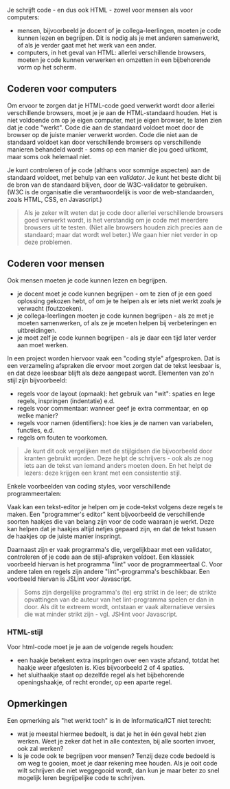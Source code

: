Je schrijft code - en dus ook HTML - zowel voor mensen als voor computers:

* mensen, bijvoorbeeld je docent of je collega-leerlingen, moeten je code kunnen lezen en begrijpen. Dit is nodig als je met anderen samenwerkt, of als je verder gaat met het werk van een ander.
* computers, in het geval van HTML: allerlei verschillende browsers, moeten je code kunnen verwerken en omzetten in een bijbehorende vorm op het scherm.

## Coderen voor computers

Om ervoor te zorgen dat je HTML-code goed verwerkt wordt door allerlei verschillende browsers, moet je je aan de HTML-standaard houden. Het is niet voldoende om op je eigen computer, met je eigen browser, te laten zien dat je code "werkt". Code die aan de standaard voldoet moet door de browser op de juiste manier verwerkt worden. Code die niet aan de standaard voldoet kan door verschillende browsers op verschillende manieren behandeld wordt - soms op een manier die jou goed uitkomt, maar soms ook helemaal niet.

Je kunt controleren of je code (althans voor sommige aspecten) aan de standaard voldoet, met behulp van een *validator*. Je kunt het beste dicht bij de bron van de standaard blijven, door de W3C-validator te gebruiken. (W3C is de organisatie die verantwoordelijk is voor de web-standaarden, zoals HTML, CSS, en Javascript.)

> Als je zeker wilt weten dat je code door allerlei verschillende browsers goed verwerkt wordt, is het verstandig om je code met meerdere browsers uit te testen. (Niet alle browsers houden zich precies aan de standaard; maar dat wordt wel beter.) We gaan hier niet verder in op deze problemen.

## Coderen voor mensen

Ook mensen moeten je code kunnen lezen en begrijpen.

* je docent moet je code kunnen begrijpen - om te zien of je een goed oplossing gekozen hebt, of om je te helpen als er iets niet werkt zoals je verwacht (foutzoeken).
* je collega-leerlingen moeten je code kunnen begrijpen - als ze met je moeten samenwerken, of als ze je moeten helpen bij verbeteringen en uitbreidingen.
* je moet zelf je code kunnen begrijpen - als je daar een tijd later verder aan moet werken.

In een project worden hiervoor vaak een "coding style" afgesproken. Dat is een verzameling afspraken die ervoor moet zorgen dat de tekst leesbaar is, en dat deze leesbaar blijft als deze aangepast wordt. Elementen van zo'n stijl zijn bijvoorbeeld:

* regels voor de layout (opmaak): het gebruik van "wit": spaties en lege regels, inspringen (indentatie) e.d.
* regels voor commentaar: wanneer geef je extra commentaar, en op welke manier?
* regels voor namen (identifiers): hoe kies je de namen van variabelen, functies, e.d.
* regels om fouten te voorkomen.

> Je kunt dit ook vergelijken met de stijlgidsen die bijvoorbeeld door kranten gebruikt worden. Deze helpt de schrijvers - ook als ze nog iets aan de tekst van iemand anders moeten doen. En het helpt de lezers: deze krijgen een krant met een consistentie stijl.

Enkele voorbeelden van coding styles, voor verschillende programmeertalen:

Vaak kan een tekst-editor je helpen om je code-tekst volgens deze regels te maken. Een "programmer's editor" kent bijvoorbeeld de verschillende soorten haakjes die van belang zijn voor de code waaraan je werkt. Deze kan helpen dat je haakjes altijd netjes gepaard zijn, en dat de tekst tussen de haakjes op de juiste manier inspringt.

Daarnaast zijn er vaak programma's die, vergelijkbaar met een validator, controleren of je code aan de stijl-afspraken voldoet. Een klassiek voorbeeld hiervan is het programma "lint" voor de programmeertaal C. Voor andere talen en regels zijn andere "lint"-programma's beschikbaar. Een voorbeeld hiervan is JSLint voor Javascript.

> Soms zijn dergelijke programma's (te) erg strikt in de leer; de strikte opvattingen van de auteur van het lint-programma spelen er dan in door. Als dit te extreem wordt, ontstaan er vaak alternatieve versies die wat minder strikt zijn - vgl. JSHint voor Javascript.

### HTML-stijl

Voor html-code moet je je aan de volgende regels houden:

* een haakje betekent extra inspringen over een vaste afstand, totdat het haakje weer afgesloten is. Kies bijvoorbeeld 2 of 4 spaties.
* het sluithaakje staat op dezelfde regel als het bijbehorende openingshaakje, of recht eronder, op een aparte regel.

## Opmerkingen

Een opmerking als "het werkt toch" is in de Informatica/ICT niet terecht:

* wat je meestal hiermee bedoelt, is dat je het in één geval hebt zien werken. Weet je zeker dat het in alle contexten, bij alle soorten invoer, ook zal werken?
* Is je code ook te begrijpen voor mensen? Tenzij deze code bedoeld is om weg te gooien, moet je daar rekening mee houden. Als je ooit code wilt schrijven die niet weggegooid wordt, dan kun je maar beter zo snel mogelijk leren begrijpelijke code te schrijven.



